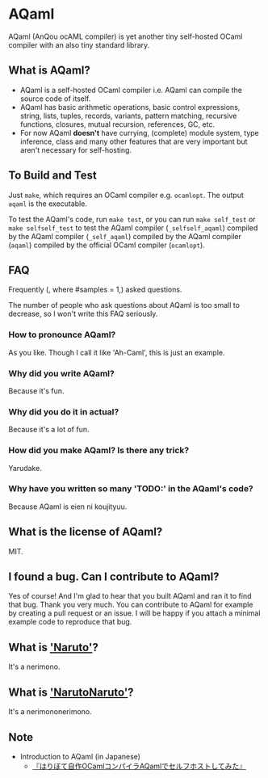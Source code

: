 # AQaml

AQaml (AnQou ocAML compiler) is yet another tiny self-hosted OCaml compiler
with an also tiny standard library.

## What is AQaml?

- AQaml is a self-hosted OCaml compiler i.e. AQaml can compile the source code of itself.
- AQaml has basic arithmetic operations, basic control expressions,
string, lists, tuples, records, variants, pattern matching,
recursive functions, closures, mutual recursion, references, GC, etc.
- For now AQaml **doesn't** have currying, (complete) module system,
type inference, class and many other features that are very important
but aren't necessary for self-hosting.

## To Build and Test

Just `make`, which requires an OCaml compiler e.g. `ocamlopt`.
The output `aqaml` is the executable.

To test the AQaml's code, run `make test`,
or you can run `make self_test` or `make selfself_test`
to test the AQaml compiler (`_selfself_aqaml`)
compiled by the AQaml compiler (`_self_aqaml`)
compiled by the AQaml compiler (`aqaml`)
compiled by the official OCaml compiler (`ocamlopt`).

## FAQ

Frequently (, where #samples = 1,) asked questions.

The number of people who ask questions about AQaml is too small to decrease,
so I won't write this FAQ seriously.

### How to pronounce AQaml?

As you like. Though I call it like 'Ah-Caml', this is just an example.

### Why did you write AQaml?

Because it's fun.

### Why did you do it in actual?

Because it's a lot of fun.

### How did you make AQaml? Is there any trick?

Yarudake.

### Why have you written so many 'TODO:' in the AQaml's code?

Because AQaml is eien ni koujityuu.

## What is the license of AQaml?

MIT.

## I found a bug. Can I contribute to AQaml?

Yes of course! And I'm glad to hear that you built AQaml and ran it to find that bug.
Thank you very much. You can contribute to AQaml for example
by creating a pull request or an issue. I will be happy if
you attach a minimal example code to reproduce that bug.

## What is ['Naruto'](https://github.com/ushitora-anqou/aqaml/blob/911ae591e29d3ca10733b44fbabb442dd80b2dc0/main.ml#L199)?

It's a nerimono.

## What is ['NarutoNaruto'](https://github.com/ushitora-anqou/aqaml/blob/911ae591e29d3ca10733b44fbabb442dd80b2dc0/main.ml#L215)?

It's a nerimononerimono.

## Note

- Introduction to AQaml (in Japanese)
    - [『はりぼて自作OCamlコンパイラAQamlでセルフホストしてみた』](https://anqou.net/poc/2019/01/27/post-2700/)
